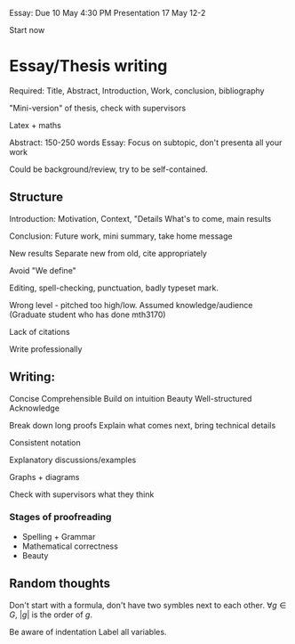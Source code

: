 Essay: Due 10 May 4:30 PM
Presentation 17 May 12-2

Start now

# Essay/Thesis writing

Required: Title, Abstract, Introduction, Work, conclusion, bibliography

"Mini-version" of thesis, check with supervisors

Latex + maths

Abstract: 150-250 words
Essay: Focus on subtopic, don't presenta all your work

Could be background/review, try to be self-contained.

## Structure

Introduction: Motivation, Context, "Details
What's to come, main results

Conclusion:
Future work, mini summary, take home message

New results
Separate new from old, cite appropriately

Avoid "We define"

Editing, spell-checking, punctuation, badly typeset mark.

Wrong level - pitched too high/low. Assumed knowledge/audience (Graduate student who has done mth3170)

Lack of citations

Write professionally

## Writing:
Concise
Comprehensible
Build on intuition
Beauty
Well-structured
Acknowledge

Break down long proofs
Explain what comes next, bring technical details

Consistent notation

Explanatory discussions/examples

Graphs + diagrams

Check with supervisors what they think


### Stages of proofreading
- Spelling + Grammar
- Mathematical correctness
- Beauty

## Random thoughts

Don't start with a formula, don't have two symbles next to each other.
$\forall g \in G$, $|g|$ is the order of $g$.  

Be aware of indentation
Label all variables. 